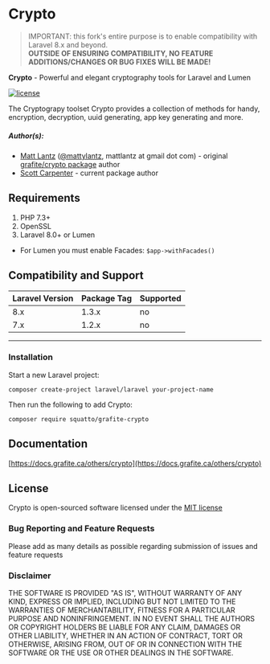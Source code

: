 # Crypto

> IMPORTANT: this fork's entire purpose is to enable compatibility with Laravel 8.x and beyond.  
> **OUTSIDE OF ENSURING COMPATIBILITY, NO FEATURE ADDITIONS/CHANGES OR BUG FIXES WILL BE MADE!**

**Crypto** - Powerful and elegant cryptography tools for Laravel and Lumen

[![license](https://img.shields.io/github/license/mashape/apistatus.svg)](https://packagist.org/packages/squatto/grafite-crypto)

The Cryptograpy toolset Crypto provides a collection of methods for handy, encryption, decryption, uuid generating, app key generating and more.

##### Author(s):
* [Matt Lantz](https://github.com/mlantz) ([@mattylantz](http://twitter.com/mattylantz), mattlantz at gmail dot com) - original [grafite/crypto package](https://packagist.org/packages/grafite/crypto) author
* [Scott Carpenter](https://github.com/squatto) - current package author

## Requirements

1. PHP 7.3+
2. OpenSSL
3. Laravel 8.0+ or Lumen

* For Lumen you must enable Facades: `$app->withFacades()`

## Compatibility and Support

| Laravel Version | Package Tag | Supported |
|-----------------|-------------|-----------|
| 8.x | 1.3.x | no |
| 7.x | 1.2.x | no |

----

### Installation

Start a new Laravel project:
```shell script
composer create-project laravel/laravel your-project-name
```

Then run the following to add Crypto:
```shell script
composer require squatto/grafite-crypto
```

## Documentation

[https://docs.grafite.ca/others/crypto](https://docs.grafite.ca/others/crypto)

## License
Crypto is open-sourced software licensed under the [MIT license](http://opensource.org/licenses/MIT)

### Bug Reporting and Feature Requests
Please add as many details as possible regarding submission of issues and feature requests

### Disclaimer
THE SOFTWARE IS PROVIDED "AS IS", WITHOUT WARRANTY OF ANY KIND, EXPRESS OR IMPLIED, INCLUDING BUT NOT LIMITED TO THE WARRANTIES OF MERCHANTABILITY, FITNESS FOR A PARTICULAR PURPOSE AND NONINFRINGEMENT. IN NO EVENT SHALL THE AUTHORS OR COPYRIGHT HOLDERS BE LIABLE FOR ANY CLAIM, DAMAGES OR OTHER LIABILITY, WHETHER IN AN ACTION OF CONTRACT, TORT OR OTHERWISE, ARISING FROM, OUT OF OR IN CONNECTION WITH THE SOFTWARE OR THE USE OR OTHER DEALINGS IN THE SOFTWARE.
